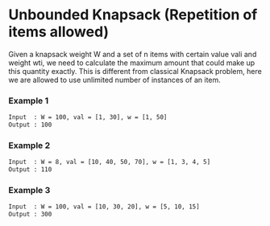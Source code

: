 # Unbounded Knapsack (Repetition of items allowed)
Given a knapsack weight W and a set of n items with certain value vali and weight wti, we need to calculate the maximum amount that could make up this quantity exactly. This is different from classical Knapsack problem, here we are allowed to use unlimited number of instances of an item.

### Example 1
```sh
Input  : W = 100, val = [1, 30], w = [1, 50]
Output : 100
```

### Example 2
```sh
Input  : W = 8, val = [10, 40, 50, 70], w = [1, 3, 4, 5]
Output : 110
```

### Example 3
```sh
Input  : W = 100, val = [10, 30, 20], w = [5, 10, 15]
Output : 300
```
